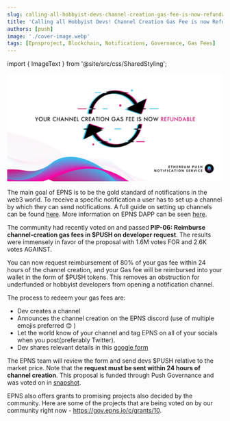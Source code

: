 ```yaml
---
slug: calling-all-hobbyist-devs-channel-creation-gas-fee-is-now-refundable
title: 'Calling all Hobbyist Devs! Channel Creation Gas Fee is now Refundable'
authors: [push]
image: './cover-image.webp'
tags: [Epnsproject, Blockchain, Notifications, Governance, Gas Fees]
---
```

import { ImageText } from '@site/src/css/SharedStyling';

![Cover image of Calling all Hobbyist Devs! Channel Creation Gas Fee is now Refundable](./cover-image.webp)

The main goal of EPNS is to be the gold standard of notifications in the web3 world. To receive a specific notification a user has to set up a channel by which they can send notifications. A full guide on setting up channels can be found [here](https://docs.epns.io/users/hello-world-channel/sending-notifications). More information on EPNS DAPP can be seen [here](https://app.epns.io/#/live_walkthrough).

<!--truncate-->

The community had recently voted on and passed<b> PIP-06: Reimburse channel-creation gas fees in $PUSH on developer request</b>. The results were immensely in favor of the proposal with 1.6M votes FOR and 2.6K votes AGAINST.

You can now request reimbursement of 80% of your gas fee within 24 hours of the channel creation, and your Gas fee will be reimbursed into your wallet in the form of $PUSH tokens. This removes an obstruction for underfunded or hobbyist developers from opening a notification channel.

The process to redeem your gas fees are:

- Dev creates a channel
- Announces the channel creation on the EPNS discord (use of multiple emojis preferred 😊 )
- Let the world know of your channel and tag EPNS on all of your socials when you post(preferably Twitter).
- Dev shares relevant details in this [google form](https://docs.google.com/forms/d/e/1FAIpQLScNQ2_mACRQgyIPsr47woE69_FOds8aLIGupT20QIEUMfgnQw/viewform?usp=sf_link)

The EPNS team will review the form and send devs $PUSH relative to the market price. Note that the<b> request must be sent within 24 hours of channel creation</b>. This proposal is funded through Push Governance and was voted on in [snapshot](https://snapshot.org/#/epns.eth/proposal/0x1fd82313d4356e5d7963c60649f0376e995cf326ff348269293026e6064e1f38).

EPNS also offers grants to promising projects also decided by the community. Here are some of the projects that are being voted on by our community right now - https://gov.epns.io/c/grants/10.



